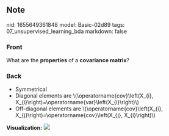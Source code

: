 ## Note
nid: 1655649361848
model: Basic-02d89
tags: 07_unsupervised_learning_bda
markdown: false

### Front
What are the <b>properties </b>of a <b>covariance matrix</b>?

### Back
<ul>
  <li>Symmetrical
  <li>Diagonal elements are \(\operatorname{cov}\left(X_{i},
  X_{i}\right)=\operatorname{var}\left(X_{i}\right)\)
  <li>Off-diagonal elements are \(\operatorname{cov}\left(X_{i},
  X_{j}\right)=\operatorname{cov}\left(X_{j}, X_{i}\right)\)
</ul><b>Visualization:</b> <img src= 
"paste-c5e77cfdb74f2ee76b6d8e773a66c0df7d2125f2.jpg">
